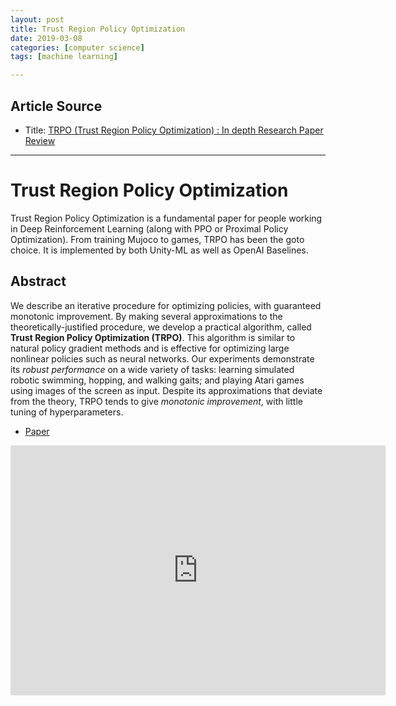 ```yaml
---
layout: post
title: Trust Region Policy Optimization
date: 2019-03-08
categories: [computer science]
tags: [machine learning]

---
```


## Article Source
* Title: [TRPO (Trust Region Policy Optimization) : In depth Research Paper Review](https://www.youtube.com/watch?v=CKaN5PgkSBc&feature=youtu.be)

---

Trust Region Policy Optimization
===

Trust Region Policy Optimization is a fundamental paper for people working in Deep Reinforcement Learning (along with PPO or Proximal Policy Optimization). From training Mujoco to games, TRPO has been the goto choice. It is implemented by both Unity-ML as well as OpenAI Baselines.

## Abstract

We describe an iterative procedure for optimizing policies, with guaranteed monotonic improvement. By making several approximations to the theoretically-justified procedure, we develop a practical algorithm, called **Trust Region Policy Optimization (TRPO)**. This algorithm is similar to natural policy gradient methods and is effective for optimizing large nonlinear policies such as neural networks. Our experiments demonstrate its *robust performance* on a wide variety of tasks: learning simulated robotic swimming, hopping, and walking gaits; and playing Atari games using images of the screen as input. Despite its approximations that deviate from the theory, TRPO tends to give *monotonic improvement*, with little tuning of hyperparameters.

* [Paper](https://arxiv.org/pdf/1502.05477)

<iframe width="600" height="400" src="https://www.youtube.com/embed/CKaN5PgkSBc" frameborder="0" allow="accelerometer; autoplay; encrypted-media; gyroscope; picture-in-picture" allowfullscreen></iframe>
